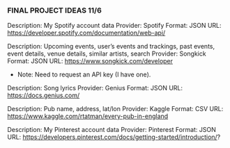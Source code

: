 ### FINAL PROJECT IDEAS 11/6

Description: My Spotify account data
Provider: Spotify
Format: JSON
URL: https://developer.spotify.com/documentation/web-api/

Description: Upcoming events, user’s events and trackings, past events, event details, venue details, similar artists, search
Provider: Songkick
Format: JSON
URL: https://www.songkick.com/developer
* Note: Need to request an API key (I have one).

Description: Song lyrics
Provider: Genius
Format: JSON
URL: https://docs.genius.com/

Description: Pub name, address, lat/lon
Provider: Kaggle
Format: CSV
URL: https://www.kaggle.com/rtatman/every-pub-in-england

Description: My Pinterest account data
Provider: Pinterest
Format: JSON
URL: https://developers.pinterest.com/docs/getting-started/introduction/?

